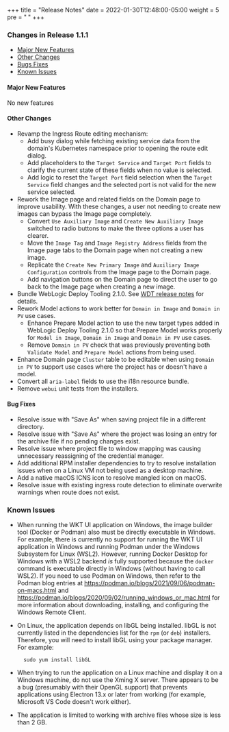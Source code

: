 +++
title = "Release Notes"
date = 2022-01-30T12:48:00-05:00
weight = 5
pre = "<b> </b>"
+++

### Changes in Release 1.1.1
- [Major New Features](#major-new-features)
- [Other Changes](#other-changes)
- [Bugs Fixes](#bug-fixes)
- [Known Issues](#known-issues)

#### Major New Features
No new features

#### Other Changes
- Revamp the Ingress Route editing mechanism:
  - Add busy dialog while fetching existing service data from the domain's Kubernetes namespace prior to opening the route edit dialog.
  - Add placeholders to the `Target Service` and `Target Port` fields to clarify the current state of these fields when no value is selected.
  - Add logic to reset the `Target Port` field selection when the `Target Service` field changes and the selected port is not valid for the new service selected.
- Rework the Image page and related fields on the Domain page to improve usability.  With these changes, a user not needing to create new images can bypass the Image page completely.
  - Convert `Use Auxiliary Image` and `Create New Auxiliary Image` switched to radio buttons to make the three options a user has clearer.
  - Move the `Image Tag` and `Image Registry Address` fields from the Image page tabs to the Domain page when not creating a new image.
  - Replicate the `Create New Primary Image` and `Auxiliary Image Configuration` controls from the Image page to the Domain page.
  - Add navigation buttons on the Domain page to direct the user to go back to the Image page when creating a new image.
- Bundle WebLogic Deploy Tooling 2.1.0. See [WDT release notes](https://github.com/oracle/weblogic-deploy-tooling/releases/tag/release-2.1.0) for details.
- Rework Model actions to work better for `Domain in Image` and `Domain in PV` use cases.
  - Enhance Prepare Model action to use the new target types added in WebLogic Deploy Tooling 2.1.0 so that Prepare Model works properly for `Model in Image`, `Domain in Image` and `Domain in PV` use cases.
  - Remove `Domain in PV` check that was previously preventing both `Validate Model` and `Prepare Model` actions from being used.
- Enhance Domain page `Cluster` table to be editable when using `Domain in PV` to support use cases where the project has or doesn't have a model.
- Convert all `aria-label` fields to use the i18n resource bundle.
- Remove `webui` unit tests from the installers.

#### Bug Fixes
- Resolve issue with "Save As" when saving project file in a different directory.
- Resolve issue with "Save As" where the project was losing an entry for the archive file if no pending changes exist.
- Resolve issue where project file to window mapping was causing unnecessary reassigning of the credential manager.
- Add additional RPM installer dependencies to try to resolve installation issues when on a Linux VM not being used as a desktop machine.
- Add a native macOS ICNS icon to resolve mangled icon on macOS.
- Resolve issue with existing ingress route detection to eliminate overwrite warnings when route does not exist.

### Known Issues

- When running the WKT UI application on Windows, the image builder tool (Docker or Podman) also must be directly 
  executable in Windows.  For example, there is currently no support for running the WKT UI application in Windows and
  running Podman under the Windows Subsystem for Linux (WSL2).  However, running Docker Desktop for Windows with a WSL2
  backend _is_ fully supported because the `docker` command is executable directly in Windows (without having to call
  WSL2). If you need to use Podman on Windows, then refer to the Podman blog entries at 
  https://podman.io/blogs/2021/09/06/podman-on-macs.html and https://podman.io/blogs/2020/09/02/running_windows_or_mac.html
  for more information about downloading, installing, and configuring the Windows Remote Client.

- On Linux, the application depends on libGL being installed.  libGL is not currently listed in the dependencies list
  for the `rpm` (or `deb`) installers.  Therefore, you will need to install libGL using your package manager.
  For example:
  ```
    sudo yum install libGL
  ```

- When trying to run the application on a Linux machine and display it on a Windows machine, do not use the Xming X
  server.  There appears to be a bug (presumably with their OpenGL support) that prevents applications using Electron
  13.x or later from working (for example, Microsoft VS Code doesn't work either).

- The application is limited to working with archive files whose size is less than 2 GB.
